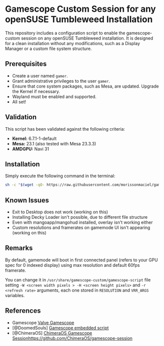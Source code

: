 # Gamescope Custom Session for any openSUSE Tumbleweed Installation

This repository includes a configuration script to enable the gamescope-custom session on any openSUSE Tumbleweed installation. It is designed for a clean installation without any modifications, such as a Display Manager or a custom file system structure.

## Prerequisites
- Create a user named `gamer`.
- Grant administrative privileges to the user `gamer`.
- Ensure that core system packages, such as Mesa, are updated. Upgrade the Kernel if necessary.
- Wayland must be enabled and supported.
- All set!

## Validation
This script has been validated against the following criteria:
- **Kernel:** 6.7.1-1-default
- **Mesa:** 23.1 (also tested with Mesa 23.3.3)
- **AMDGPU:** Navi 31

## Installation
Simply execute the following command in the terminal:

```bash
sh -c "$(wget -qO- https://raw.githubusercontent.com/morissonmaciel/gamescope-session/main/configure-gamescope.script)"
```

## Known Issues
- Exit to Desktop does not work (working on this)
- Installing Decky Loader isn't possible, due to different file structure
- Even with mangoapp/mangohud installed, overlay isn't working either
- Custom resolutions and framerates on gamemode UI isn't appearing (working on this)

## Remarks
By default, gamemode will boot in first connected panel (refers to your GPU spec for 0 indexed display) using max resolution and default 60fps framerate.

You can change it in `/usr/share/gamescope-custom/gamescope-script` file setting `-W <screen width pixels > -H <screen height pixels>` and `-r <refresh rate>` arguments, each one stored in `RESOLUTION` and `VRR_ARGS` variables.

## References
- Gamescope [Valve Gamescope](https://github.com/ValveSoftware/gamescope)
- [@DoomedSouls] [Gamescope embedded script](https://gist.github.com/DoomedSouls/e4015dffc08963a57c6adf3066f5a486)
- [@ChimeraOS] [ChimeraOS Gamescope Session]()https://github.com/ChimeraOS/gamescope-session
